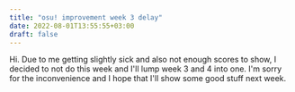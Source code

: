 ```yaml
---
title: "osu! improvement week 3 delay"
date: 2022-08-01T13:55:55+03:00
draft: false
---
```


Hi. Due to me getting slightly sick and also not enough scores to show, I decided to not do this week and I'll lump week 3 and 4 into one. I'm sorry for the inconvenience and I hope that I'll show some good stuff next week.